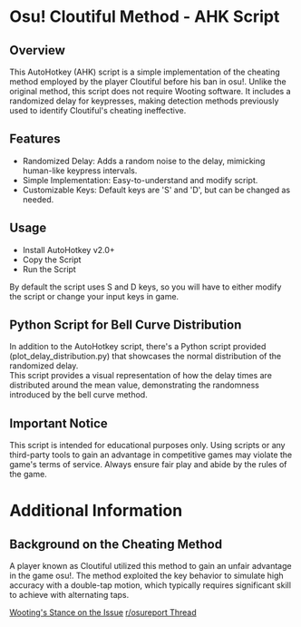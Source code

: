 # Osu! Cloutiful Method - AHK Script
## Overview
This AutoHotkey (AHK) script is a simple implementation of the cheating method employed by the player Cloutiful before his ban in osu!. Unlike the original method, this script does not require Wooting software. It includes a randomized delay for keypresses, making detection methods previously used to identify Cloutiful's cheating ineffective.

## Features
- Randomized Delay: Adds a random noise to the delay, mimicking human-like keypress intervals.
- Simple Implementation: Easy-to-understand and modify script.
- Customizable Keys: Default keys are 'S' and 'D', but can be changed as needed.

## Usage
- Install AutoHotkey v2.0+
- Copy the Script
- Run the Script

By default the script uses S and D keys, so you will have to either modify the script 
or change your input keys in game.

## Python Script for Bell Curve Distribution
In addition to the AutoHotkey script, there's a Python script provided (plot_delay_distribution.py) that showcases the normal distribution of the randomized delay.  
This script provides a visual representation of how the delay times are distributed around the mean value, demonstrating the randomness introduced by the bell curve method.

## Important Notice
This script is intended for educational purposes only. Using scripts or any third-party tools to gain an advantage in competitive games may violate the game's terms of service. Always ensure fair play and abide by the rules of the game.

# Additional Information
## Background on the Cheating Method
A player known as Cloutiful utilized this method to gain an unfair advantage in the game osu!. The method exploited the key behavior to simulate high accuracy with a double-tap motion, which typically requires significant skill to achieve with alternating taps.

[Wooting's Stance on the Issue](https://twitter.com/WootingKB/status/1803046602711650704)
[r/osureport Thread](https://www.reddit.com/r/osureport/comments/1dgson1/osustandard_chud_son_relax/)

